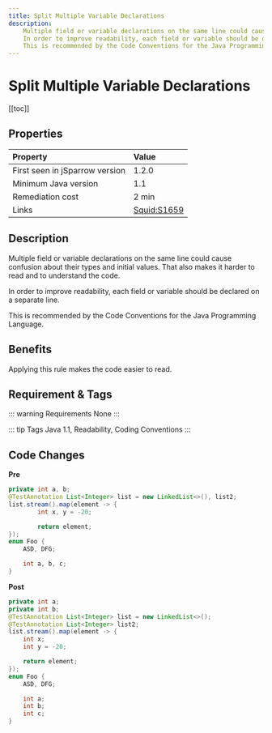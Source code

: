 ```yaml
---
title: Split Multiple Variable Declarations
description:
    Multiple field or variable declarations on the same line could cause confusion about their types and initial values. That also makes it harder to read and to understand the code.
    In order to improve readability, each field or variable should be declared on a separate line.
    This is recommended by the Code Conventions for the Java Programming Language.
---
```


# Split Multiple Variable Declarations

[[toc]]

## Properties

| Property                        | Value |
|:------------------------------- |:----- |
| First seen in jSparrow version  | 1.2.0 |
| Minimum Java version            | 1.1     |
| Remediation cost                | 2 min |
| Links                           | [Squid:S1659](https://sonarcloud.io/organizations/default/rules#rule_key=squid%3AS1659)|

## Description

Multiple field or variable declarations on the same line could cause confusion about their types and initial values. That also makes it harder to read and to understand the code.

In order to improve readability, each field or variable should be declared on a separate line.

This is recommended by the Code Conventions for the Java Programming Language.

## Benefits

Applying this rule makes the code easier to read.

## Requirement & Tags

::: warning Requirements
None
:::

::: tip Tags
Java 1.1, Readability, Coding Conventions
:::

## Code Changes

__Pre__

``` java
private int a, b;
@TestAnnotation List<Integer> list = new LinkedList<>(), list2;
list.stream().map(element -> {
        int x, y = -20;

        return element;
});
enum Foo {
    ASD, DFG;

    int a, b, c;
}
```

__Post__

``` java
private int a;
private int b;
@TestAnnotation List<Integer> list = new LinkedList<>();
@TestAnnotation List<Integer> list2;
list.stream().map(element -> {
    int x;
    int y = -20;

    return element;
});
enum Foo {
    ASD, DFG;

    int a;
    int b;
    int c;
}
```
